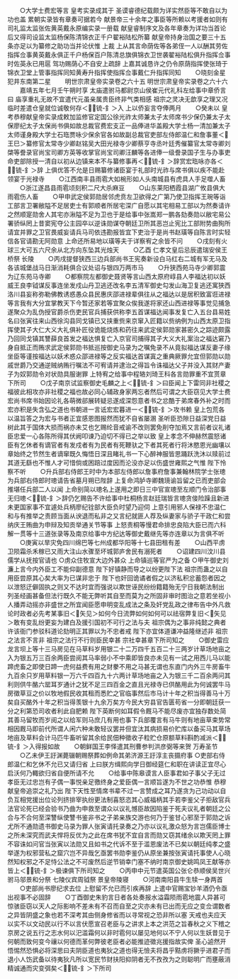 <!-- { "loadSidebar": true } -->
　　○大学士费宏等言  皇考实录成其于  圣谟睿德纪载颇为详实然臣等不敢自以为功也盖  累朝实录皆有章奏可据若今  献景帝三十余年之事臣等所赖以考援者如则有司礼监太监张佐黄英戴永原编实录一册载  献皇睿制序文及各年章奏为详功当首论后又得司设监太监杨保陈清锦衣正千户翟裕陆松所纂  献皇帝持身治国之要三十五条亦足以为纂修之助功当并论伏惟  上裁  上从其言命荫佐等各弟侄一人以酬其劳佐指挥佥事黄英戴永俱正千户杨保百户陈清总旗俱锦衣卫世袭翟裕陆松俱升指挥佥事时佐英永已用扈  驾功赐荫心不自安上疏辞  上嘉其诚恳许之仍令原荫指挥使张琦于锦衣卫堂上管事指挥同知黄寿升指挥使指挥佥事戴仁升指挥同知
　　○晓刻金星犯井东南第二星
　　明世宗肃皇帝实录卷之六十五
明世宗肃皇帝实录卷之六十六
　　嘉靖五年七月壬午朔时享  太庙遣驸马都尉京山侯崔元代礼科左给事中章侨言曰  庙享重礼无故不宜遣代元虽亲属贵臣终非气类相感  祖宗之灵决无歆享之理又况临时差遣仓皇就位诚敬何存＜锍-釒＞入  上以侨妄言夺俸两月
　　○癸未以  皇考恭穆献皇帝实录成敕加监修官定国公徐光祚太师兼太子太师席书少保仍兼太子太保廖纪太子太保尚书俱如故总裁官费宏支正一品俸进华盖殿大学士杨一清加兼太子太师谨身殿大学士石珤贾咏少保余官各如故副总裁官吏部左侍郎温仁和詹事董＜王巳＞纂修官太常寺少卿赵铭吴大田光禄寺少卿蔡亨寺丞叶廷秀催纂官太常寺卿刘棨等誊录官尚宝司卿方英等收掌官尚宝司卿汪麟等各进俸一级誊录国子生与办事吏命吏部除授一清自以初从边镇来本不与纂修事再＜锍-釒＞辞赏宏珤咏亦各＜锍-釒＞辞  上俱优答不允是日赐纂修诸臣宴于礼部时光祚与席书俱以疾不能赴领宴于光禄寺
　　○江西南丰县雨雹大如椀形如人头南城县有虎具人手足噬人畜
　　○浙江遂昌县雨雹顷刻积二尺大杀麻豆
　　○山东莱阳栖霞县湖广攸县俱大雨雹伤人畜
　　○甲申武定侯郭勋居邻虎贲左卫欲得之广第乃使卫指挥王琬等诣工部言卫署敝隘不足居吏士有郭顺者所居宅深广自愿以其宅相易工部以为然奏请许之然顺寔勋舍人其宅亦湫隘不足为卫也于是给事中张嵩郑一鹏各劾奏勋以敝宅易公署骄纵罔上昔窦宪夺公主园卒以逆诛勋谋夺朝廷卫所其恶岂止宪比工部附势曲狥所请宜并罪之卫官畏威妄请兵马司依违勘报皆宜下吏治于是尚书赵璜等自陈言时实轻信各官请勘无阿勋意  上命还所易地以璜等夫于详察宥之余皆不问
　　○戌刻有火球三大可五六尺余从北方向东坠其光烛天
　　○乙酉  仁孝文皇后忌辰遣瑞安侯王桥祭  长陵
　　○丙戌提督狭西三边兵部尚书王宪奏新设白马红右二城有军无马及各该城堡战马日渐消耗俱合议处诏与银四万两市马
　　○升狭西苑马寺少卿郭震为辽东苑马寺卿
　　○都察院左都御史聂贤等言山西太原府崞县人李福达初以妖威王良李钺谋反事连坐发戍山丹卫逃还改名李五清军御史勾发山海卫复逃还寓狭西洛川县妄称弥勒佛教诱惑愚众县民惠庆邵进禄辈俱往从之福达以是居积致富诳进禄等言我有大分宜掌教天下今暂还家若等宜聚众俟我遂将家还山西进禄等事觉见捕急遂聚众为乱伪授官爵杀伤吏民官兵捕获供称李五首谋福达闻事发复亡入五台县易姓名曰张寅往来山西徐沟县同戈镇已又挟重赀来京窜入匠籍以赀纳例为山西太原卫指挥使其子大仁大义大礼俱补匠役诡能烧炼和药往来武定侯郭勋家甚密久之踪迹颇露乃回同戈镇其讐薛良首发之福达惧复亡入京官司捕得其子大义大礼案治之福达窘乃身自抵正而贿求武定侯郭勋书抵巡按御史马录为之嘱免录不从竟拟福达谋反妻子缘坐臣等谨按福达以妖术惑众邵进禄等之反实福达首谋寘之重典厥罪允宜但郭勋以勋戚世爵乃交通逆贼纳贿行嘱法不可宥请并逮治之得旨令诛福达父子并没入其财产妻子为奴郭勋令对状勋具服谢罪  上特宥之给事中程辂刘琦王科各言勋罪重不宜贳章下所司
　　○戊子南京试监察御史毛麟之上＜锍-釒＞曰臣闻上下雷同非社稷之福彼此相攻亦非社稷之福也故必同心辅政身家两忘者然后可谓之大臣窃见大学士费宏尚书席书始因论礼各萌微郤展转疑忌遂成深怨意者书之忿酷于弟席春外补之时而宏亦积是失含弘之道也书朝进一言诋宏宏暮进一＜锍-釒＞攻书赖  皇上包荒各以温旨答之为宏与书者正宜感恩图报然而犹不自省屡溷  圣听臣恐隙日益深党日益树此其于国体大损而祸亦未艾也乞赐纶音戒谕不改则罢免削夺加焉又言前者议礼诸臣忠爱一心各陈所得其伏阙叩谏乃迫切不得已之举以致  皇上孝念不伸赫然震怒诸臣有乞休者有谪官者有发戍者有为民者有死鞭驮之下者其死者行将沐愍恩光幽壤以章始终之节然生者谪窜既久悔悟日深且睹礼书一下心醉神服皆思踊跃洗沐以赎前过其道无繇也不惟人才可惜倘或困踣过度因而沦没亦足以伤盛世雍熙之气惟  陛下怜察不听
　　○升兵部右侍郎王时中为本部左侍郎以詹事府詹事兼翰林院学士张璁为兵部右侍郎时璁请告省墓月朔已陛辞  上复命鸿胪寺卿魏璄谕旨留之已而吏部会推堪任兵部二人以闻  上命别简以璁名上遂用之即日三中官宣璁至左顺门令治部事无归璁＜锍-釒＞辞仍乞赐告不许给事中杜桐杨言赵廷瑞皆言璁贪倿险躁且新进未更国家事不宜遽处兵柄廖纪铨部大臣负时望乃迎伺  上意引用邪人保禄不忠温仁和与有推举之责顾当面从谀退而私非之又言纪就匪人荐及纵妻家与骄子干政仁和尝纳庆王贿曲为申辩及知贡举通关节等事  上怒责桐等慢君命排忠良陷大臣已而六科解一贯等十三道张录等及南京给事中方纪达等御史戴继先等亦连章以为言俱不听
　　○庚寅以旱灾免四川绵巴等七州成都华阳等十七县田租有差
　　○山西平虏卫陨霜杀禾稼已又雨大注山水骤至坏城郭庐舍民有溺死者
　　○诏建四川汶川县儒学从抚按官请也
○虏众住牧宣大边外甚众  上命镇巡等官严为之备
○甲午御史刘濂上言今内外臣工不能仰副德意  陛下好镇静而导之以纷更陛下法  祖宗而蛊之以自用臣尝原其心矣大率为已谋非忠于  陛下也奸回诡谲者假之以济私积忿蓄怨者因之以泄怒迂僻固执之则又不达时宜而强说以欺世诬民纷纷籍籍殆无宁日我朝法制出  列圣经画甚备但法行既久不能无弊听其自至而莫为之所固非审时图治之意若坐视小人播弄动摇亦非盛世之所宜闻臣愿申明变乱成法之条及奸党乱政之律布告中外凡救论时政者必先考某事旧＜矢见＞如何今日流弊如何如何可以祛宿弊复旧＜矢见＞敢有变乱纷更妄为建白及援引国初不可行之法与夫  祖宗偶为之事非纯懿之典者许该衙门参驳科道论劾明正其罪以为不忠者戒  陛下亦宜体道谦冲益隆继述非  祖宗之法言不言非  祖宗之法行不行则臣民幸甚  宗社幸甚章下所司知之
　　○御史雷应龙言坝上等十三马房见在马草料岁用银二十二万四千五百二十三两岁计草场地亩之入为银五万三百余两臣尝阅其马率弱小不中乘即皆良亦未见有一试之用西儿马以能蹄虎畜之即使日蹄一虎何益费有用之财豢不用之马甚无谓也东直门内外三牛房畜牛九百余只岁用草料银一万六千四百九十六两计草场地亩之入为银三千二百余两问其利则供牛酪六罂耳岁通计之犹不足三四百金之直且光禄寺已供酪用此为何诚罢牛马房徵草豆之价以牧地假民收其租而悉贮之官临事然后市马计十年之积当得善马十万矣自买酪外十年之积当得羡银十九余万矣方今民大穷县官告匮苟省一分即朝廷获一分之利第恐司收者利此自肥赖  陛下英断何如耳假令厩马不能尽废亦宜独存数处简其善马留牧而岁阅之以给军则马庶几有用也事下兵部覆言有马牛则有地亩草束势常相因厩马即前代所谓人闲六种未敢轻议罢并但宜汰其病损易价贮库以备买马其草场地亩及草料会计马匹牛畜听留其余给民佃种徵收子粒贮仓原额草料斟酌减派＜锍-釒＞入得报如故
　　○朝鲜国王李怿遣其刑曹参判洪彦弼等来贺  万寿圣节
　　○乙未伊王訏渊薨辍朝赐祭葬如例命其弟济源王訏淳主丧摄府事
○吏部右侍郎温仁和乞休不允已又请归省  上曰朕方缉熙向学日御经筵仁和职在讲读正宜尽心启沃何乃輙欲归省自便所请不允
　　○给事中陈皋谟言人臣事君如子事父子无过孝臣无过忠岂有子偶一事悦亲足徼终身之爱臣偶一言顺旨遂为不世之功恭惟  恭穆献皇帝追崇之礼乃出  陛下天性至情席书辈不过一言赞成之耳乃遂贪为己功动以自负互相党援出位论列挤排宰执纷更法制喜怒恣其心威福柄其手若李鉴父子拒敌官兵法官论死已经会验书乃曲为申救至谓众以议礼憾臣故因陷鉴于死夫议礼者朝廷之公合与不合何至深讐纵使讐书鉴非书之子弟亲族交游也何乃于鉴甘心邪至于郭勋之诉尤所不通勋遗书御史马录为罪人张寅请托录奏之乃亦以议礼激众怒为言岂儒臣博士之所未深究而武夫悍将反优为之此在席书犹不宜自言而勋又窃其绪余以欺天罔上罪不容诛如问官当张寅以法勋又且如书之代诉不至于滥恩废法不已矣以朝廷纯孝之盛举遂为权邪营私之窟穴岂不异哉乞亟罢书勋李鉴仍从原坐兼按张寅请托事使人心晓然知权邪之不足恃公法之不可废然后逆节销幸门塞不纳时南京御史姚鸣凤王献等亦皆上＜锍-釒＞极谏俱下所司知之
　　○丙申中元节遣英国公张仑恭顺侯吴世兴驸马邬景和分祭  七陵仪宾周钺祭  景皇帝陵寝
　　○河南南阳县牛生犊一身两首
　　○吏部尚书廖纪求去位  上慰留不允已而引疾再辞  上遣中官赐宝钞羊酒仍令亟出视事不必固辞
　　○丁酉御史朱豹言日者各处奏报水溢霜陨雨雹地震人异甚可惊骇臣窃以天人之际影响不差未有不召而自至之灾亦未有已出而无应之变佥谓数者之异皆阴盛之象也若不深考其由侧身修省而以寻常视之恐非所以塞  天戒也夫应天以实不以文动民以行不以言伏愿宣召老臣与之讲求上本之洪范之旨春秋之义下稽之京房之说五行之志水何以汜滥霜何以非时雹何以屡见地何以不宁人何以生妖昔见于何朝而致何变今禳以何德而革何弊彼老臣者必能推迹徵兆援指故实俾  圣心逌然开悟惕然恐惧必将深思曰夫阴臣道也夷狄之道也得无憸夫将昌乎黠虏将獗乎进君子而退小人饬武备以待夷狄凡所以宽民节财扶阳抑阴者无不孜孜为之则聪明广而壅蔽消精诚通而灾变弭矣＜锍-釒＞下所司
